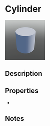 # Cylinder

![Cylinder](../Cropped_Blocks/Building_Blocks/Cylinder.png)

## Description
<!-- Write a description for this block -->

## Properties
- <!-- List block properties here -->

## Notes
<!-- Any extra notes -->
